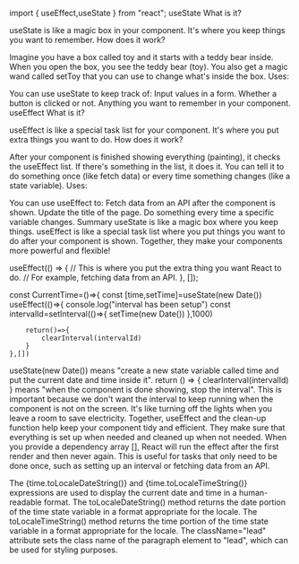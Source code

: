 import { useEffect,useState } from "react";
useState
What is it?

useState is like a magic box in your component. It's where you keep things you want to remember.
How does it work?

Imagine you have a box called toy and it starts with a teddy bear inside.
When you open the box, you see the teddy bear (toy).
You also get a magic wand called setToy that you can use to change what's inside the box.
Uses:

You can use useState to keep track of:
Input values in a form.
Whether a button is clicked or not.
Anything you want to remember in your component.
useEffect
What is it?

useEffect is like a special task list for your component. It's where you put extra things you want to do.
How does it work?

After your component is finished showing everything (painting), it checks the useEffect list.
If there's something in the list, it does it.
You can tell it to do something once (like fetch data) or every time something changes (like a state variable).
Uses:

You can use useEffect to:
Fetch data from an API after the component is shown.
Update the title of the page.
Do something every time a specific variable changes.
Summary
useState is like a magic box where you keep things.
useEffect is like a special task list where you put things you want to do after your component is shown.
Together, they make your components more powerful and flexible!

useEffect(() => {
  // This is where you put the extra thing you want React to do.
  // For example, fetching data from an API.
}, []);



const CurrentTime=()=>{
    const [time,setTime]=useState(new Date())
    useEffect(()=>{
        console.log("interval has been setup")
        const intervalId=setInterval(()=>{
            setTime(new Date())
        },1000)

        return()=>{
            clearInterval(intervalId)
        }
    },[])
useState(new Date()) means "create a new state variable called time and put the current date and time inside it".
return () => { clearInterval(intervalId) } means "when the component is done showing, stop the interval".
This is important because we don't want the interval to keep running when the component is not on the screen.
It's like turning off the lights when you leave a room to save electricity.
Together, useEffect and the clean-up function help keep your component tidy and efficient. They make sure that everything is set up when needed and cleaned up when not needed.
When you provide a dependency array [], React will run the effect after the first render and then never again.
This is useful for tasks that only need to be done once, such as setting up an interval or fetching data from an API.

The {time.toLocaleDateString()} and {time.toLocaleTimeString()} expressions are used to display the current date and time in a human-readable format.
The toLocaleDateString() method returns the date portion of the time state variable in a format appropriate for the locale.
The toLocaleTimeString() method returns the time portion of the time state variable in a format appropriate for the locale.
The className="lead" attribute sets the class name of the paragraph element to "lead", which can be used for styling purposes.






